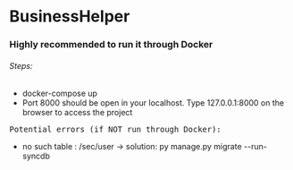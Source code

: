# BusinessHelper
<h3>Highly recommended to run it through Docker</h3>
<h6>Steps:</h6>
<ul>
<li>docker-compose up</li>
<li>Port 8000 should be open in your localhost. Type 127.0.0.1:8000 on the browser to access the project</li>
</ul>
<pre>Potential errors (if NOT run through Docker):</pre>
<ul>
<li>no such table : /sec/user -> solution: py manage.py migrate --run-syncdb</li>
</ul>
